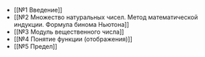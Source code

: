 - [[№1 Введение]]
- [[№2 Множество натуральных чисел. Метод математической индукции. Формула бинома Ньютона]]
- [[№3 Модуль вещественного числа]]
- [[№4 Понятие функции (отображения)]]
- [[№5 Предел]]